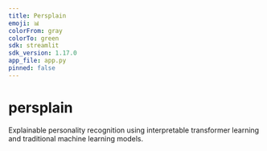 ```yaml
---
title: Persplain
emoji: 📊
colorFrom: gray
colorTo: green
sdk: streamlit
sdk_version: 1.17.0
app_file: app.py
pinned: false
---
```


# persplain
Explainable personality recognition using interpretable transformer learning and traditional machine learning models.
